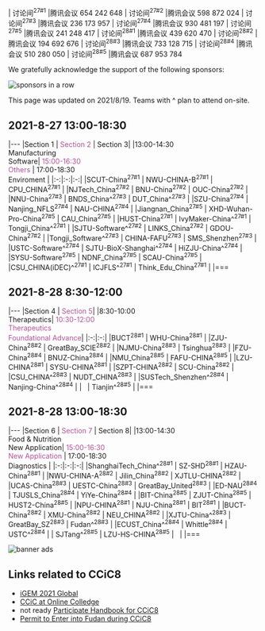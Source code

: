 | 讨论间<sup>27#1</sup> |腾讯会议 654 242 648
| 讨论间<sup>27#2</sup> |腾讯会议 598 872 024
| 讨论间<sup>27#3</sup> |腾讯会议 236 173 957
| 讨论间<sup>27#4</sup> |腾讯会议 930 481 197
| 讨论间<sup>27#5</sup> |腾讯会议 241 248 417
| 讨论间<sup>28#1</sup> |腾讯会议 439 620 470
| 讨论间<sup>28#2</sup> |腾讯会议 194 692 676
| 讨论间<sup>28#3</sup> |腾讯会议 733 128 715
| 讨论间<sup>28#4</sup> |腾讯会议 510 280 050
| 讨论间<sup>28#5</sup> |腾讯会议 687 953 784

We gratefully acknowledge the support of the following sponsors:

![sponsors in a row](https://raw.githubusercontent.com/coronin/ccic8/gh-pages/sponsor-logo/sponsors-v1.png)

This page was updated on 2021/8/19. Teams with ^ plan to attend on-site.

## 2021-8-27 13:00-18:30

|---
|Section 1 | <span style="color:#B25195">Section 2</span> | Section 3|
|13:00-14:30<br/>Manufacturing<br/>Software| <span style="color:#B25195">15:00-16:30<br/>Others</span> | 17:00-18:30<br/>Enviroment |
|:-:|:-:|:-:|
|SCUT-China<sup>27#1</sup> | NWU-CHINA-B<sup>27#1</sup> | CPU_CHINA<sup>27#1</sup> |
|NJTech_China<sup>27#2</sup> | BNU-China<sup>27#2</sup> | OUC-China<sup>27#2</sup> |
|NNU-China<sup>27#3</sup> | BNDS_China^<sup>27#3</sup> | DUT_China^<sup>27#3</sup> |
|SZU-China<sup>27#4</sup> | Nanjing_NFLS<sup>27#4</sup> | NAU-CHINA<sup>27#4</sup> |
|Jiangnan_China<sup>27#5</sup> | XHD-Wuhan-Pro-China<sup>27#5</sup> | CAU_China<sup>27#5</sup> |
|HUST-China<sup>27#1</sup>  | IvyMaker-China^<sup>27#1</sup> | Tongji_China^<sup>27#1</sup> |
|SJTU-Software^<sup>27#2</sup> | LINKS_China<sup>27#2</sup> | GDOU-China<sup>27#2</sup> |
|Tongji_Software^<sup>27#3</sup> | CHINA-FAFU<sup>27#3</sup> | SMS_Shenzhen<sup>27#3</sup> |
|USTC-Software^<sup>27#4</sup> | SJTU-BioX-Shanghai^<sup>27#4</sup> | HiZJU-China^<sup>27#4</sup> |
|SYSU-Software<sup>27#5</sup> | NDNF_China<sup>27#5</sup>  | SCAU-China<sup>27#5</sup> |
|CSU_CHINA(iDEC)^<sup>27#1</sup> | ICJFLS^<sup>27#1</sup> | Think_Edu_China<sup>27#1</sup> |
|===


## 2021-8-28 8:30-12:00

|---
|Section 4 | <span style="color:#B25195">Section 5</span>|
|8:30-10:00<br/>Therapeutics| <span style="color:#B25195">10:30-12:00<br/>Therapeutics<br/>Foundational&nbsp;Advance</span>|
|:-:|:-:|
|BUCT<sup>28#1</sup> | WHU-China<sup>28#1</sup> |
|ZJU-China<sup>28#2</sup> | GreatBay_SCIE<sup>28#2</sup> |
|NJMU-China<sup>28#3</sup> | Tsinghua<sup>28#3</sup> |
|FZU-China<sup>28#4</sup> | BNUZ-China<sup>28#4</sup> |
|NMU_China<sup>28#5</sup> | FAFU-CHINA<sup>28#5</sup> |
|LZU-CHINA<sup>28#1</sup> | SYSU-CHINA<sup>28#1</sup> |
|SZPT-CHINA<sup>28#2</sup> | SCU-China<sup>28#2</sup> |
|CSU_CHINA^<sup>28#3</sup> | NUDT_CHINA<sup>28#3</sup> |
|SUSTech_Shenzhen^<sup>28#4</sup> | Nanjing-China^<sup>28#4</sup> |
| &nbsp; | Tianjin^<sup>28#5</sup> |
|===


## 2021-8-28 13:00-18:30

|---
|Section 6 | <span style="color:#B25195">Section 7</span> | Section 8|
|13:00-14:30<br/>Food &amp; Nutrition<br/>New&nbsp;Application| <span style="color:#B25195">15:00-16:30<br/>New&nbsp;Application</span> | 17:00-18:30<br/>Diagnostics |
|:-:|:-:|:-:|
|ShanghaiTech_China^<sup>28#1</sup> | SZ-SHD<sup>28#1</sup> | HZAU-China<sup>28#1</sup> |
|NWU-CHINA-A<sup>28#2</sup> | Jilin_China<sup>28#2</sup> | XJTLU-CHINA<sup>28#2</sup> |
|UCAS-China<sup>28#3</sup> | UESTC-China<sup>28#3</sup> | GreatBay_United<sup>28#3</sup> |
|ED-NAU<sup>28#4</sup> | TJUSLS_China<sup>28#4</sup> | YiYe-China<sup>28#4</sup> |
|BIT-China<sup>28#5</sup> | ZJUT-China<sup>28#5</sup> | HUST2-China<sup>28#5</sup> |
|NPU-CHINA<sup>28#1</sup> | NJU-China<sup>28#1</sup> | BIT<sup>28#1</sup> |
|BUCT-China<sup>28#2</sup> | XMU-China<sup>28#2</sup> | NEU_CHINA<sup>28#2</sup> |
|XJTU-China^<sup>28#3</sup> | GreatBay_SZ<sup>28#3</sup> | Fudan^<sup>28#3</sup> |
|ECUST_China^<sup>28#4</sup> | Whittle<sup>28#4</sup> | USTC^<sup>28#4</sup> |
| SJTang^<sup>28#5</sup> | LZU-HS-CHINA<sup>28#5</sup> | &nbsp; |
|===

![banner ads](https://raw.githubusercontent.com/coronin/ccic8/gh-pages/banner.png)

## Links related to CCiC8
- [iGEM 2021 Global](https://igem2021global.slack.com)
- [CCiC at Online Colledge](https://lexiangla.com/teams/k100014/)
- not ready [Participate Handbook for CCiC8]()
- [Permit to Enter into Fudan during CCiC8](https://www.wjx.cn/vj/r6cE82R.aspx)
